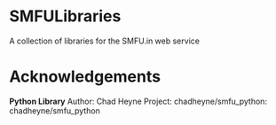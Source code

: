 SMFULibraries
=============

A collection of libraries for the SMFU.in web service

Acknowledgements
================

**Python Library**
Author: Chad Heyne
Project: chadheyne/smfu_python: chadheyne/smfu_python
